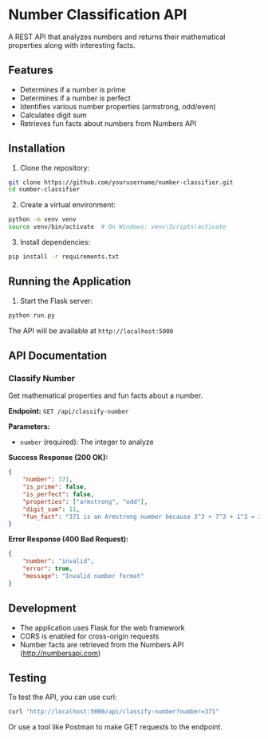 # Number Classification API

A REST API that analyzes numbers and returns their mathematical properties along with interesting facts.

## Features

- Determines if a number is prime
- Determines if a number is perfect
- Identifies various number properties (armstrong, odd/even)
- Calculates digit sum
- Retrieves fun facts about numbers from Numbers API

## Installation

1. Clone the repository:
```bash
git clone https://github.com/yourusername/number-classifier.git
cd number-classifier
```

2. Create a virtual environment:
```bash
python -m venv venv
source venv/bin/activate  # On Windows: venv\Scripts\activate
```

3. Install dependencies:
```bash
pip install -r requirements.txt
```

## Running the Application

1. Start the Flask server:
```bash
python run.py
```

The API will be available at `http://localhost:5000`

## API Documentation

### Classify Number

Get mathematical properties and fun facts about a number.

**Endpoint:** `GET /api/classify-number`

**Parameters:**
- `number` (required): The integer to analyze

**Success Response (200 OK):**
```json
{
    "number": 371,
    "is_prime": false,
    "is_perfect": false,
    "properties": ["armstrong", "odd"],
    "digit_sum": 11,
    "fun_fact": "371 is an Armstrong number because 3^3 + 7^3 + 1^3 = 371"
}
```

**Error Response (400 Bad Request):**
```json
{
    "number": "invalid",
    "error": true,
    "message": "Invalid number format"
}
```

## Development

- The application uses Flask for the web framework
- CORS is enabled for cross-origin requests
- Number facts are retrieved from the Numbers API (http://numbersapi.com)

## Testing

To test the API, you can use curl:

```bash
curl "http://localhost:5000/api/classify-number?number=371"
```

Or use a tool like Postman to make GET requests to the endpoint.